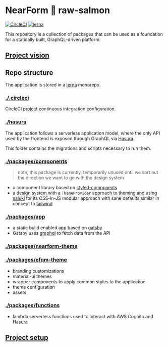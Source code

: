 # NearForm 🍣 raw-salmon

[![CircleCI](https://circleci.com/gh/nearform/raw-salmon.svg?style=svg&circle-token=0ce58bd80ab2db1fd16b1eca28dba58c62588a74)](https://circleci.com/gh/nearform/raw-salmon)
[![lerna](https://img.shields.io/badge/maintained%20with-lerna-cc00ff.svg)](https://lernajs.io/)

This repository is a collection of packages that can be used as a foundation for a statically built, GraphQL-driven platform.

## [Project vision](./docs)

## Repo structure

The application is stored in a [lerna](https://github.com/lerna/lerna) monorepo.

### [./.circleci](./.circleci)

CircleCI [project](https://circleci.com/gh/nearform/raw-salmon) continuous integration configuration.

### [./hasura](./hasura)

The application follows a serverless application model, where the only API used by the frontend is exposed through GraphQL via [Hasura](https://hasura.io).

This folder contains the migrations and scripts necessary to run them.

### [./packages/components](./packages/components)

> note, this package is currently, temporarily unused until we sort out the direction we want to go with the design system

- a component library based on [styled-components](https://www.styled-components.com/)
- a design system with a `ThemeProvider` approach to theming and using
  [saluki](https://github.com/nearform/saluki) for its CSS-in-JS modular
  approach with sane defaults similar in concept to [tailwind](https://tailwindcss.com/docs/what-is-tailwind/)

### [./packages/app](./packages/app)

- a static build enabled app based on [gatsby](https://www.gatsbyjs.org)
- Gatsby uses [graphql](https://graphql.org/) to fetch data from the API

### [./packages/nearform-theme](./packages/nearform-theme)
### [./packages/efqm-theme](./packages/efqm-theme)

- branding customizations
- material-ui themes
- wrapper components to apply common styles to the application
- theme configuration
- assets

### [./packages/functions](./packages/functions)

- lambda serverless functions used to interact with AWS Cognito and Hasura

## [Project setup](./docs/quick-start)
